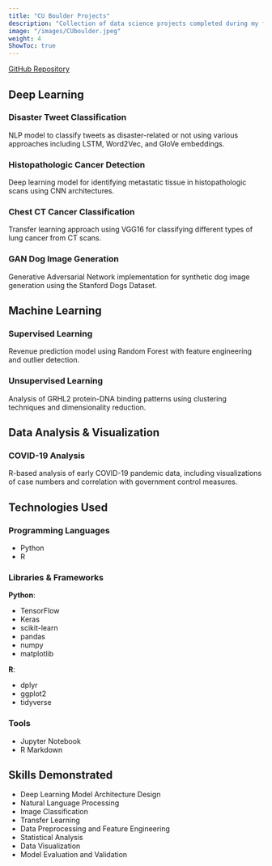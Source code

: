 ```yaml
---
title: "CU Boulder Projects"
description: "Collection of data science projects completed during my first year of graduate studies at the University of Colorado Boulder"
image: "/images/CUboulder.jpeg"
weight: 4
ShowToc: true
---
```


<div class="project-links">
  <a href="https://github.com/N5cent28/CUB-Public" class="project-link" target="_blank" rel="noopener noreferrer">
    <span>GitHub Repository</span>
  </a>
</div>

## Deep Learning

### Disaster Tweet Classification
NLP model to classify tweets as disaster-related or not using various approaches including LSTM, Word2Vec, and GloVe embeddings.

### Histopathologic Cancer Detection
Deep learning model for identifying metastatic tissue in histopathologic scans using CNN architectures.

### Chest CT Cancer Classification
Transfer learning approach using VGG16 for classifying different types of lung cancer from CT scans.

### GAN Dog Image Generation
Generative Adversarial Network implementation for synthetic dog image generation using the Stanford Dogs Dataset.

## Machine Learning

### Supervised Learning
Revenue prediction model using Random Forest with feature engineering and outlier detection.

### Unsupervised Learning
Analysis of GRHL2 protein-DNA binding patterns using clustering techniques and dimensionality reduction.

## Data Analysis & Visualization

### COVID-19 Analysis
R-based analysis of early COVID-19 pandemic data, including visualizations of case numbers and correlation with government control measures.

## Technologies Used

### Programming Languages
- Python
- R

### Libraries & Frameworks
**Python**:
- TensorFlow
- Keras
- scikit-learn
- pandas
- numpy
- matplotlib

**R**:
- dplyr
- ggplot2
- tidyverse

### Tools
- Jupyter Notebook
- R Markdown

## Skills Demonstrated

- Deep Learning Model Architecture Design
- Natural Language Processing
- Image Classification
- Transfer Learning
- Data Preprocessing and Feature Engineering
- Statistical Analysis
- Data Visualization
- Model Evaluation and Validation 